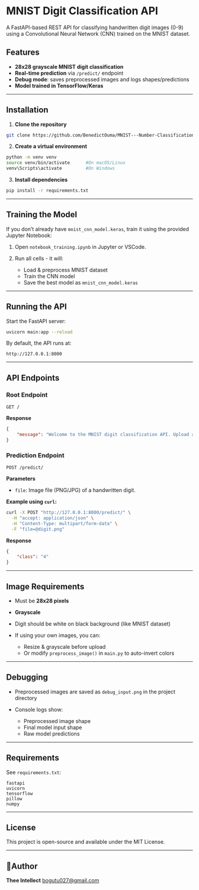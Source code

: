 # MNIST Digit Classification API

A FastAPI-based REST API for classifying handwritten digit images (0-9) using a Convolutional Neural Network (CNN) trained on the MNIST dataset.

## Features
- **28x28 grayscale MNIST digit classification**
- **Real-time prediction** via `/predict/` endpoint
- **Debug mode**: saves preprocessed images and logs shapes/predictions
- **Model trained in TensorFlow/Keras**

---

## Installation

1. **Clone the repository**
```bash
git clone https://github.com/BenedictOuma/MNIST---Number-Classification.git
````

2. **Create a virtual environment**

```bash
python -m venv venv
source venv/bin/activate      #On macOS/Linux
venv\Scripts\activate         #On Windows
```

3. **Install dependencies**

```bash
pip install -r requirements.txt
```

---

## Training the Model

If you don’t already have `mnist_cnn_model.keras`, train it using the provided Jupyter Notebook:

1. Open `notebook_training.ipynb` in Jupyter or VSCode.
2. Run all cells - it will:

   * Load & preprocess MNIST dataset
   * Train the CNN model
   * Save the best model as `mnist_cnn_model.keras`

---

## Running the API

Start the FastAPI server:

```bash
uvicorn main:app --reload
```

By default, the API runs at:

```
http://127.0.0.1:8000
```

---

## API Endpoints

### **Root Endpoint**

```http
GET /
```

**Response**

```json
{
    "message": "Welcome to the MNIST digit classification API. Upload an image to get predictions."
}
```

### **Prediction Endpoint**

```http
POST /predict/
```

**Parameters**

* `file`: Image file (PNG/JPG) of a handwritten digit.

**Example using `curl`:**

```bash
curl -X POST "http://127.0.0.1:8000/predict/" \
  -H "accept: application/json" \
  -H "Content-Type: multipart/form-data" \
  -F "file=@digit.png"
```

**Response**

```json
{
    "class": "4"
}
```

---

## Image Requirements

* Must be **28x28 pixels**
* **Grayscale**
* Digit should be white on black background (like MNIST dataset)
* If using your own images, you can:

  * Resize & grayscale before upload
  * Or modify `preprocess_image()` in `main.py` to auto-invert colors

---

## Debugging

* Preprocessed images are saved as `debug_input.png` in the project directory
* Console logs show:

  * Preprocessed image shape
  * Final model input shape
  * Raw model predictions

---

## Requirements

See `requirements.txt`:

```
fastapi
uvicorn
tensorflow
pillow
numpy
```

---

## License

This project is open-source and available under the MIT License.

---

## 👨Author

**Thee Intellect**
[bogutu027@gmail.com](mailto:bogutu027@gmail.com)